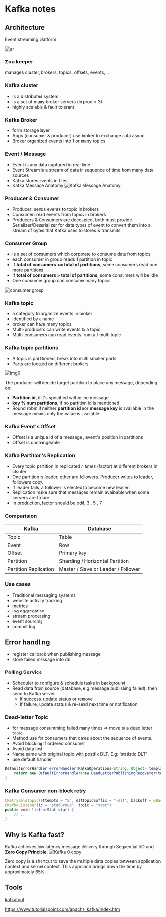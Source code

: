 # Kafka notes

## Architecture 

Event streaming platform

![ar](https://www.tutorialspoint.com/apache_kafka/images/cluster_architecture.jpg)

### Zoo keeper
manages cluster, brokers, topics, offsets, events,...

### Kafka cluster
- is a distributed system
- is a set of many broker servers (in prod > 3)
- highly scalable & fault tolerant

### Kafka Broker
- form storage layer
- Apps (consumer & producer) use broker to exchange data async
- Broker organized events into 1 or many topics

### Event / Message
- Event is any data captured in real time
- Event Stream is a stream of data in sequence of time from many data sources
- Kafka stores events in files
- Kafka Message Anatomy
![Kafka Message Anatomy](https://media.geeksforgeeks.org/wp-content/uploads/20220720230741/21.png)

### Producer & Consumer 
- Producer: sends events to topic in brokers
- Consumer: read events from topics in brokers
- Producers & Consumers are decoupled, both must provide Serializer/Deserializer for data types of event to convert them into a stream of bytes that Kafka uses to stores & transmits

### Consumer Group
- is a set of consumers which corporate to consume data from topics
- each consumer in group reads 1 partition in topic
- If **total of consumers <= total of partitions**, some consumers read one more partitions
- If **total of consumers > total of partitions**, some consumers will be idle
- One consumer group can consume many topics

![consumer group](https://ibm.github.io/event-streams/images/kafka_overview.png)

### Kafka topic
- a category to organize events in broker
- identified by a name
- broker can have many topics
- Multi-producers can write events to a topic
- Multi-consumers can read events from a / multi topic

### Kafka topic partitions

- A topic is partitioned, break into multi smaller parts
- Parts are located on different brokers

![img0](https://i.stack.imgur.com/qhGRl.png)

The producer will decide target partition to place any message, depending on:
- **Partition id**, if it's specified within the message
- **key % num partitions**, if no partition id is mentioned
- Round robin if neither **partition id** nor **message key** is available in the message means only the value is available

### Kafka Event's Offset
- Offset is a unique id of a message , event's position in partitions
- Offset is unchangeable

### Kafka Partition's Replication
- Every topic partition in replicated *n times* (factor) at different brokers in clsuter
- One partition is leader, other are followers. Producer writes to leader, followers copy.
- If leader fails, a follower is elected to become new leader.
- Replication make sure that messages remain avaibable when some servers are failure
- In production, factor should be odd, 3 , 5 , 7



### Comparision 
| Kafka  | Database |
|--------| ---------|
| Topic  | Table    | 
| Event  | Row      | 
| Offset | Primary key | 
| Partition | Sharding / Horizontal Partition | 
| Partition Replication | Master / Slave or Leader / Follower | 

### Use cases
- Traditional messaging systems
- website activity tracking
- metrics
- log aggregation
- stream processing
- event sourcing
- commit log


## Error handling 
- register callback when publishing message
- store failed message into db 

### Polling Service
- Scheduler to configure & schedule tasks in background
- Read data from source (database, e.g message publishing failed), then send to Kafka server
    - If success, update status or remove
    - If failure, update status & re-send next time or notification

### Dead-letter Topic
- for message consumming failed many times => move to a dead letter topic
- Method use for consumers that cares about the sequence of events.
- Avoid blocking if ordered consumer 
- Avoid data lost
- Name same with original topic with postfix DLT. E.g: 'statistic.DLT'
- use default handler 

```java
DefaultErrorHandler errorHandler(KafkaOperations<String, Object> template) {
    return new DefaultErrorHandler(new DeadLetterPublishingRecoverer(template), new FixedBackOff(1000L, 2));
}
```

### Kafka Consumer non-block retry

```java
@RetryableTopic(attempts = "5", dltTopicSuffix = "-dlt", backoff = @Backoff(delay= 2000, multiplier = 2))
@KafkaListener(id = "statGroup", topic = "stat")
public void listen(Stat stat) {
    // ...
}
```

## Why is Kafka fast?

Kafka achieves low latency message delivery through Sequential I/O and **Zero Copy Principle**.
![Kafka 0 copy](https://substackcdn.com/image/fetch/f_auto,q_auto:good,fl_progressive:steep/https%3A%2F%2Fbucketeer-e05bbc84-baa3-437e-9518-adb32be77984.s3.amazonaws.com%2Fpublic%2Fimages%2Fff3743a9-915c-44c8-9bc3-562a754035f8_2469x2973.jpeg)

Zero copy is a shortcut to save the multiple data copies between application context and kernel context. This approach brings down the time by ​​approximately 65%.

## Tools
[kafkatool](https://www.kafkatool.com/)


https://www.tutorialspoint.com/apache_kafka/index.htm

